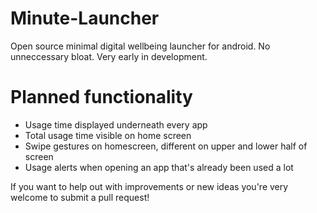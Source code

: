 # Minute-Launcher
Open source minimal digital wellbeing launcher for android. No unneccessary bloat. Very early in development.

# Planned functionality

* Usage time displayed underneath every app
* Total usage time visible on home screen
* Swipe gestures on homescreen, different on upper and lower half of screen
* Usage alerts when opening an app that's already been used a lot

If you want to help out with improvements or new ideas you're very welcome to submit a pull request!
